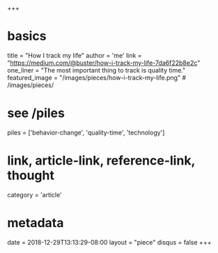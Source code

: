 +++
# basics
title     		 = "How I track my life"
author    		 = 'me'
link      		 = "https://medium.com/@buster/how-i-track-my-life-7da6f22b8e2c"
one_liner 		 = "The most important thing to track is quality time."
featured_image = "/images/pieces/how-i-track-my-life.png" # /images/pieces/

# see /piles
piles     		 = ['behavior-change', 'quality-time', 'technology']

# link, article-link, reference-link, thought
category  		 = 'article' 

# metadata
date      		 = 2018-12-29T13:13:29-08:00
layout    		 = "piece"
disqus    		 = false
+++

